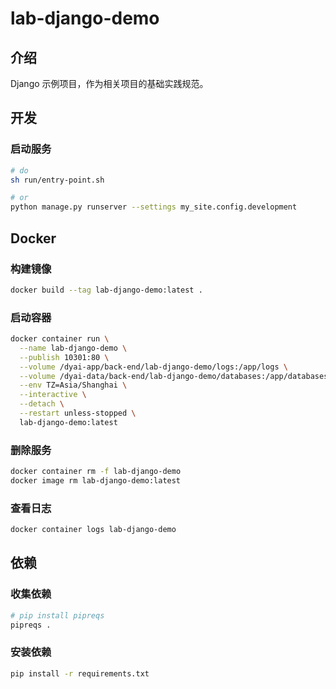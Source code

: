 # lab-django-demo

## 介绍

Django 示例项目，作为相关项目的基础实践规范。

## 开发

### 启动服务

```bash
# do
sh run/entry-point.sh

# or
python manage.py runserver --settings my_site.config.development
```

## Docker

### 构建镜像

```bash
docker build --tag lab-django-demo:latest .
```

### 启动容器

```bash
docker container run \
  --name lab-django-demo \
  --publish 10301:80 \
  --volume /dyai-app/back-end/lab-django-demo/logs:/app/logs \
  --volume /dyai-data/back-end/lab-django-demo/databases:/app/databases \
  --env TZ=Asia/Shanghai \
  --interactive \
  --detach \
  --restart unless-stopped \
  lab-django-demo:latest
```

### 删除服务

```bash
docker container rm -f lab-django-demo
docker image rm lab-django-demo:latest
```

### 查看日志

```bash
docker container logs lab-django-demo
```

## 依赖

### 收集依赖
    
```bash
# pip install pipreqs
pipreqs .
```

### 安装依赖

```bash
pip install -r requirements.txt
```


